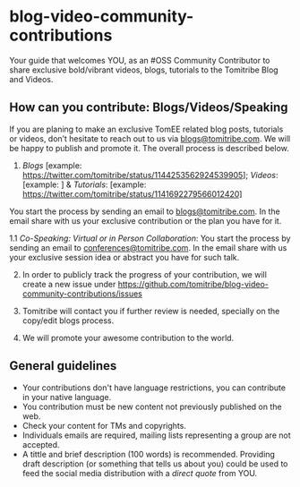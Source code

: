 # blog-video-community-contributions
Your guide that welcomes YOU, as an #OSS Community Contributor to share exclusive bold/vibrant videos, blogs, tutorials to the Tomitribe Blog and Videos.

## How can you contribute: Blogs/Videos/Speaking
If you are planing to make an exclusive TomEE related blog posts, tutorials or videos, don’t hesitate to reach out to us via blogs@tomitribe.com. We will be happy to  publish and promote it. The overall process is described below.

1. _Blogs_ [example: https://twitter.com/tomitribe/status/1144253562924539905]; 
_Videos_: [example: ]  & 
_Tutorials_: [example: https://twitter.com/tomitribe/status/1141692279566012420] 

You start the process by sending an email to blogs@tomitribe.com. In the email share with us your exclusive contribution or the plan you have for it.

1.1 _Co-Speaking: Virtual or in Person Collaboration_:  You start the process by sending an email to conferences@tomitribe.com. In the email share with us your exclusive session idea or abstract you have for such talk. 


2. In order to publicly track the progress of your contribution, we will create a new issue under https://github.com/tomitribe/blog-video-community-contributions/issues

3. Tomitribe will contact you if further review is needed, specially on the copy/edit blogs process.

4. We will promote your awesome contribution to the world.


## General guidelines

* Your contributions don't have language restrictions, you can contribute in your native language.
* You contribution must be new content not previously published on the web.
* Check your content for TMs and copyrights.
* Individuals emails are required, mailing lists representing a group are not accepted.
* A tittle and brief description (100 words) is recommended. Providing draft description (or something that tells us about you) could be used to feed the social media distribution with a *direct quote* from YOU. 
